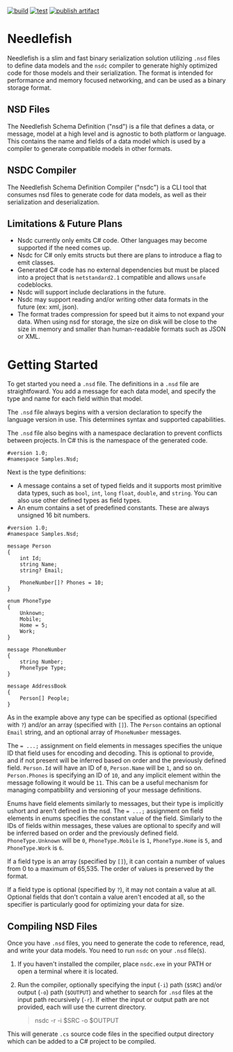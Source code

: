 [![build](https://github.com/ChaseHuegel/needlefish/actions/workflows/build.yml/badge.svg)](https://github.com/ChaseHuegel/needlefish/actions/workflows/build.yml) [![test](https://github.com/ChaseHuegel/needlefish/actions/workflows/test.yml/badge.svg?branch=main)](https://github.com/ChaseHuegel/needlefish/actions/workflows/test.yml) [![publish artifact](https://github.com/ChaseHuegel/needlefish/actions/workflows/publish.yml/badge.svg)](https://github.com/ChaseHuegel/needlefish/actions/workflows/publish.yml)

# Needlefish
Needlefish is a slim and fast binary serialization solution utilizing `.nsd` files to define data models and the `nsdc` compiler to generate highly optimized code for those models and their serialization. The format is intended for performance and memory focused networking, and can be used as a binary storage format.

## NSD Files
The Needlefish Schema Definition ("nsd") is a file that defines a data, or message, model at a high level and is agnostic to both platform or language. This contains the name and fields of a data model which is used by a compiler to generate compatible models in other formats.

## NSDC Compiler
The Needlefish Schema Definition Compiler ("nsdc") is a CLI tool that consumes nsd files to generate code for data models, as well as their serialization and deserialization.

## Limitations & Future Plans
- Nsdc currently only emits C# code. Other languages may become supported if the need comes up.
- Nsdc for C# only emits structs but there are plans to introduce a flag to emit classes.
- Generated C# code has no external dependencies but must be placed into a project that is `netstandard2.1` compatible and allows `unsafe` codeblocks.
- Nsdc will support include declarations in the future.
- Nsdc may support reading and/or writing other data formats in the future (ex: xml, json).
- The format trades compression for speed but it aims to not expand your data. When using nsd for storage, the size on disk will be close to the size in memory and smaller than human-readable formats such as JSON or XML.

# Getting Started
To get started you need a `.nsd` file. The definitions in a `.nsd` file are straightfoward. You add a message for each data model, and specify the type and name for each field within that model.

The `.nsd` file always begins with a version declaration to specify the language version in use. This determines syntax and supported capabilities.

The `.nsd` file also begins with a namespace declaration to prevent conflicts between projects. In C# this is the namespace of the generated code.

```
#version 1.0;
#namespace Samples.Nsd;
```

Next is the type definitions:
- A message contains a set of typed fields and it supports most primitive data types, such as `bool`, `int`, `long` `float`, `double`, and `string`. You can also use other defined types as field types.
- An enum contains a set of predefined constants. These are always unsigned 16 bit numbers.

```
#version 1.0;
#namespace Samples.Nsd;

message Person
{
    int Id;
    string Name;
    string? Email;

    PhoneNumber[]? Phones = 10;
}

enum PhoneType
{
    Unknown;
    Mobile;
    Home = 5;
    Work;
}

message PhoneNumber
{
    string Number;
    PhoneType Type;
}

message AddressBook
{
    Person[] People;
}
```

As in the example above any type can be specified as optional (specified with `?`) and/or an array (specified with `[]`). The `Person` contains an optional `Email` string, and an optional array of `PhoneNumber` messages.

The `= ...;` assignment on field elements in messages specifies the unique ID that field uses for encoding and decoding. This is optional to provide, and if not present will be inferred based on order and the previously defined field. `Person.Id` will have an ID of `0`, `Person.Name` will be `1`, and so on. `Person.Phones` is specifying an ID of `10`, and any implicit element within the message following it would be `11`. This can be a useful mechanism for managing compatibility and versioning of your message definitions.

Enums have field elements similarly to messages, but their type is implicitly ushort and aren't defined in the nsd. The `= ...;` assignment on field elements in enums specifies the constant value of the field. Similarly to the IDs of fields within messages, these values are optional to specify and will be inferred based on order and the previously defined field. `PhoneType.Unknown` will be `0`, `PhoneType.Mobile` is `1`, `PhoneType.Home` is `5`, and `PhoneType.Work` is `6`.

If a field type is an array (specified by `[]`), it can contain a number of values from 0 to a maximum of 65,535. The order of values is preserved by the format.

If a field type is optional (specified by `?`), it may not contain a value at all. Optional fields that don't contain a value aren't encoded at all, so the specifier is particularly good for optimizing your data for size.

## Compiling NSD Files
Once you have `.nsd` files, you need to generate the code to reference, read, and write your data models. You need to run `nsdc` on your `.nsd` file(s).

1. If you haven't installed the compiler, place `nsdc.exe` in your PATH or open a terminal where it is located.

2. Run the compiler, optionally specifying the input (`-i`) path (`$SRC`) and/or output (`-o`) path (`$OUTPUT`) and whether to search for `.nsd` files at the input path recursively (`-r`). If either the input or output path are not provided, each will use the current directory.
    > nsdc -r -i $SRC -o $OUTPUT

This will generate `.cs` source code files in the specified output directory which can be added to a C# project to be compiled.